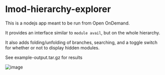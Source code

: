 # lmod-hierarchy-explorer
This is a nodejs app meant to be run from Open OnDemand.

It provides an interface similar to `module avail`, but on the whole hierarchy.

It also adds folding/unfolding of branches, searching, and a toggle switch for whether or not to display hidden modules.

See example-output.tar.gz for results

![image](https://github.com/simonleary-umass-edu/lmod-hierarchy-explorer/assets/71396965/40689a39-0a01-4cfd-90aa-3ba648abd3c4)
